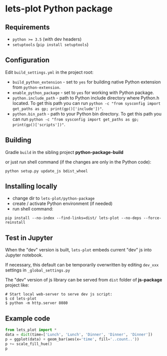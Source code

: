 # lets-plot Python package

## Requirements

* `python >= 3.5` (with dev headers)
* `setuptools` (`pip install setuptools`)


## Configuration

Edit `build_settings.yml` in the project root:

* `build_python_extension` - set to `yes` for building native Python extension from `python-extension`.
* `enable_python_package` - set to `yes` for working with Python package.
* `python.include_path` - path to Python include directory where Python.h located. 
To get this path you can run `python -c "from sysconfig import get_paths as gp; print(gp()['include'])"`.
* `python.bin_path` - path to your Python bin directory. 
To get this path you can run `python -c "from sysconfig import get_paths as gp; print(gp()['scripts'])"`.


## Building

Gradle `build` in the sibling project **python-package-build**

or just run shell command (if the changes are only in the Python code):

`python setup.py update_js bdist_wheel`

## Installing locally

* change dir to `lets-plot/python-package`
* create / activate Python environment (if needed)
* run shell command: 

`pip install --no-index --find-links=dist/ lets-plot --no-deps --force-reinstall`
 
## Test in Jupyter

When the "dev" version is built, `lets-plot` embeds current "dev" js into Jupyter notebook.

If necessary, this default can be temporarily overwritten by editing `dev_xxx` settings in `_global_settings.py`

The "dev" version of js library can be served from `dist` folder of **js-package** project like:

```shell script
# Start local web-server to serve dev js script:
$ cd lets-plot
$ python -m http.server 8080
```
 
## Example code

```python
from lets_plot import *
data = dict(time=['Lunch', 'Lunch', 'Dinner', 'Dinner', 'Dinner'])
p = ggplot(data) + geom_bar(aes(x='time', fill='..count..'))
p += scale_fill_hue()
p
```
